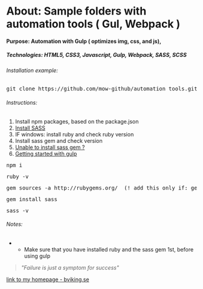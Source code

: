 # About: Sample folders with automation tools ( Gul, Webpack  ) 
#### Purpose: Automation with Gulp ( optimizes img, css, and js),
##### Technologies: HTML5, CSS3, Javascript, Gulp, Webpack, SASS, SCSS

###### Installation example:
<pre>git clone https://github.com/mow-github/automation_tools.git</pre>

###### Instructions:

1. Install npm packages, based on the package.json
2. [Install SASS ](http://sass-lang.com/install)
3. IF windows: install ruby and check ruby version 
4. Install sass gem and check version
5. [Unable to install sass gem ? ](http://stackoverflow.com/questions/27278966/error-sass-installation-for-windowss)
6. [Getting started with gulp](https://markgoodyear.com/2014/01/getting-started-with-gulp/)


<pre>npm i</pre>
<pre>ruby -v </pre>
<pre>gem sources -a http://rubygems.org/  (! add this only if: gem install sass fails)</pre>
<pre>gem install sass</pre> 
<pre>sass -v</pre>

###### Notes:
* - Make sure that you have installed ruby and the sass gem 1st, before using gulp


> _"Failure is just a symptom for success"_

[link to my homepage - bviking.se ](https://www.bviking.se)



